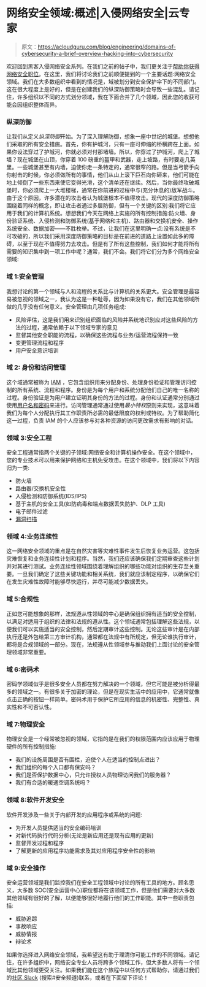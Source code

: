 # 网络安全领域:概述|入侵网络安全|云专家

> 原文：<https://acloudguru.com/blog/engineering/domains-of-cybersecurity-a-brief-overview-hacking-into-cybersecurity>

欢迎回到黑客入侵网络安全系列。在我们之前的帖子中，我们更关注于[帮助你获得网络安全职位](https://wpengine.linuxacademy.com/linux-academy/how-certifications-can-help-you-land-a-position-hacking-in-to-cybersecurity/?utm_source)。在这里，我们将讨论我们之前顺便提到的一个主要话题:网络安全领域。我们在大多数组织中看到的情况是，域被划分到安全保护伞下的不同部门。这在很大程度上是好的，但是在创建我们的纵深防御策略时会导致一些混乱。请记住，许多组织以不同的方式划分领域，我在下面合并了几个领域，因此您的收获可能会因组织整体而异。

### **纵深防御**

让我们从定义*纵深防御*开始。为了深入理解防御，想象一座中世纪的城堡。想想他们采取的所有安全措施。首先，你有护城河，只有一座可伸缩的桥横跨在上面。如果你设法穿过了护城河，你就必须对付那堵墙。所以，你穿过了护城河，爬上了城墙？现在城堡在山顶，你穿着 100 磅重的盔甲和武器，走上坡路，有时要走几英里。一些城堡甚至有内墙，迫使你走一条特定的，通常很窄的路。但是当弓箭手向你射击的时候，你必须做所有的事情，他们从山上滚下巨石向你砸来，他们可能在地上倾倒了一些东西来使它变得光滑，这个清单还在继续。然后，当你最终攻破城堡时，你必须爬上一大堆楼梯，通常在你前进的过程中与(充分休息的)敌军战斗。由于这个原因，许多潜在的攻击者认为城堡根本不值得攻击。现代的深度防御策略围绕着同样的概念，即让攻击者通过多层防御，但有一个关键的区别:我们将它应用于我们的计算机系统。想想我们今天在网络上实施的所有控制措施:防火墙、身份验证系统、入侵检测和防御系统(基于网络和主机)、路由器和交换机安全、操作系统安全、数据加密——不胜枚举。不过，让我们在这里明确一点:没有系统是不可攻破的，所以我们采用深度防御策略的目标是在前进的道路上设置如此多的障碍，以至于现在不值得努力去攻击。但是有了所有这些控制，我们如何才能将所有需要的知识集中到一项工作中呢？通常，我们不会。我们将它们分为多个网络安全领域:

### **域 1:安全管理**

我想讨论的第一个领域与人和流程的关系比与计算机的关系更大。安全管理是最容易被忽视的领域之一，我认为这是一种耻辱，因为如果没有它，我们在其他领域所做的几乎没有任何意义。安全管理由几项任务组成:

*   风险评估，这是我们用来识别组织面临的风险并系统地识别应对这些风险的方法的过程，通常依赖于以下领域专家的意见
*   监督其他安全职能的流程，以确保这些流程与业务/运营流程保持一致
*   变更管理流程和程序
*   用户安全意识培训

### **域 2:** **身份和访问管理**

这个域通常被称为 [IAM](https://wpengine.linuxacademy.com/tutorials/quiz-what-best-describes-an-iam-role/?utm_source) ，它包含组织用来分配身份、处理身份验证和管理访问控制的所有系统、流程和程序。身份是为每个用户和系统分配他们自己的唯一名称的过程。身份验证是为用户建立证明其身份的方法的过程。身份和认证通常分别通过使用[用户名和密码](https://wpengine.linuxacademy.com/linux-academy/user-account-review-roadmap-to-securing-your-infrastructure/?utm_source)来进行。访问管理通常通过使用*最小特权*原则来实现，这意味着我们为每个人分配执行其工作职责所必需的最低限度的权利或特权。为了帮助简化这一过程，负责 IAM 的个人应该参与对各种资源的访问更改需求有影响的对话。

### **领域 3:安全工程**

安全工程通常指两个关键的子领域:网络安全和计算机操作安全。在这个领域中，您的专业技术可以用来保护网络和主机免受攻击。在这个领域中，我们将以下内容归为一类:

*   防火墙
*   路由器/交换机安全性
*   入侵检测和防御系统(IDS/IPS)
*   基于主机的安全工具(如防病毒和端点数据丢失防护、DLP 工具)
*   电子邮件过滤
*   [漏洞扫描](https://wpengine.linuxacademy.com/security/vulnerability-scanning-roadmap-to-securing-your-infrastructure/?utm_source)

### **领域 4:业务连续性**

这一网络安全领域的重点是在自然灾害等灾难性事件发生后恢复业务运营。这包括灾难恢复和业务连续性计划和程序。当然，我们还应该确保我们定期审查这些计划并对其进行测试。业务连续性领域围绕着理解组织的哪些功能对组织的生存至关重要。一旦我们确定了这些关键功能和相关系统，我们就应该制定程序，以确保它们在发生灾难性故障时能够尽快运行，并尽可能减少数据丢失。

### **域 5:合规性**

正如您可能想象的那样，法规遵从性领域的中心是确保组织拥有适当的安全控制，以满足对适用于组织的法律和法规的遵从性。这个领域通常包括理解这些法规，以便我们可以实施适当的安全控制，然后定期审计这些控制。无论这些审计是在内部执行还是外包给第三方审计机构，通常都在法规中有所规定，但无论谁执行审计，都将是合规领域的一部分。现在，法规遵从性领域参与推动我们上面讨论的安全管理领域非常重要。

### **域 6:密码术**

密码学领域似乎是很多安全人员都在努力解决的一个领域，但它可能是被分析得最多的领域之一。有很多关于加密的理论，但是在现实生活中的应用中，它通常就像点击正确的按钮一样简单。密码术用于保护它所应用的信息的机密性、完整性、真实性和不可否认性。

### **域 7:物理安全**

物理安全是一个经常被忽视的领域，它指的是在我们的权限范围内应该应用于物理硬件的所有控制措施:

*   我们的设施周围是否有围栏，迫使个人在适当的控制点进出？
*   我们组织的每个入口都有保安吗？
*   我们是否保护数据中心，只允许授权人员物理访问我们的服务器？
*   我们有合适的暖通空调系统吗？

### **领域 8:软件开发安全**

软件开发涉及一些关于内部开发的应用程序或系统的问题:

*   为开发人员提供适当的安全编码培训
*   对新代码执行代码分析(无论是新应用还是现有应用的更新)
*   监督开发过程和程序
*   了解更新的应用程序功能需求及其对应用程序安全性的影响

### **域 9:安全操作**

安全运营领域是我们监控我们在安全工程领域中讨论的所有工具的地方。顾名思义，大多数 SOC(安全运营中心)职位都将在该领域工作，但是他们需要对大多数其他领域有很好的了解，以便能够很好地履行他们的工作职能。其中一些职责包括:

*   威胁追踪
*   事故响应
*   威胁情报
*   辩论术

如果你选择进入网络安全领域，我希望这有助于理清你可能工作的不同领域。请记住，在许多组织中，网络安全专业人员将跨多个领域工作，但大多数人将有一个领域比其他领域更受关注。如果我们能在这个旅程中以任何方式帮助你，请通过我们的[社区 Slack](https://slack.linuxacademy.com?utm_source) (搜索#安全频道)联系，或者在下面留下评论！